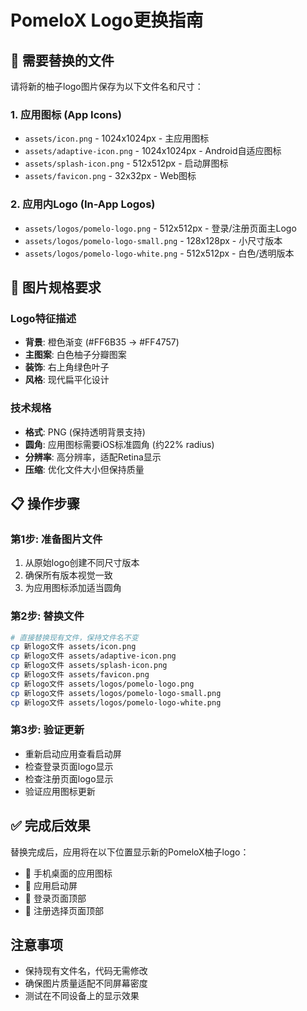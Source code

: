 # PomeloX Logo更换指南

## 📱 需要替换的文件

请将新的柚子logo图片保存为以下文件名和尺寸：

### 1. 应用图标 (App Icons)
- `assets/icon.png` - 1024x1024px - 主应用图标
- `assets/adaptive-icon.png` - 1024x1024px - Android自适应图标
- `assets/splash-icon.png` - 512x512px - 启动屏图标
- `assets/favicon.png` - 32x32px - Web图标

### 2. 应用内Logo (In-App Logos)
- `assets/logos/pomelo-logo.png` - 512x512px - 登录/注册页面主Logo
- `assets/logos/pomelo-logo-small.png` - 128x128px - 小尺寸版本
- `assets/logos/pomelo-logo-white.png` - 512x512px - 白色/透明版本

## 🎨 图片规格要求

### Logo特征描述
- **背景**: 橙色渐变 (#FF6B35 → #FF4757)
- **主图案**: 白色柚子分瓣图案
- **装饰**: 右上角绿色叶子
- **风格**: 现代扁平化设计

### 技术规格
- **格式**: PNG (保持透明背景支持)
- **圆角**: 应用图标需要iOS标准圆角 (约22% radius)
- **分辨率**: 高分辨率，适配Retina显示
- **压缩**: 优化文件大小但保持质量

## 📋 操作步骤

### 第1步: 准备图片文件
1. 从原始logo创建不同尺寸版本
2. 确保所有版本视觉一致
3. 为应用图标添加适当圆角

### 第2步: 替换文件
```bash
# 直接替换现有文件，保持文件名不变
cp 新logo文件 assets/icon.png
cp 新logo文件 assets/adaptive-icon.png  
cp 新logo文件 assets/splash-icon.png
cp 新logo文件 assets/favicon.png
cp 新logo文件 assets/logos/pomelo-logo.png
cp 新logo文件 assets/logos/pomelo-logo-small.png
cp 新logo文件 assets/logos/pomelo-logo-white.png
```

### 第3步: 验证更新
- 重新启动应用查看启动屏
- 检查登录页面logo显示
- 检查注册页面logo显示
- 验证应用图标更新

## ✅ 完成后效果

替换完成后，应用将在以下位置显示新的PomeloX柚子logo：
- 📱 手机桌面的应用图标
- 🚀 应用启动屏
- 🔐 登录页面顶部
- 📝 注册选择页面顶部

## 注意事项

- 保持现有文件名，代码无需修改
- 确保图片质量适配不同屏幕密度
- 测试在不同设备上的显示效果